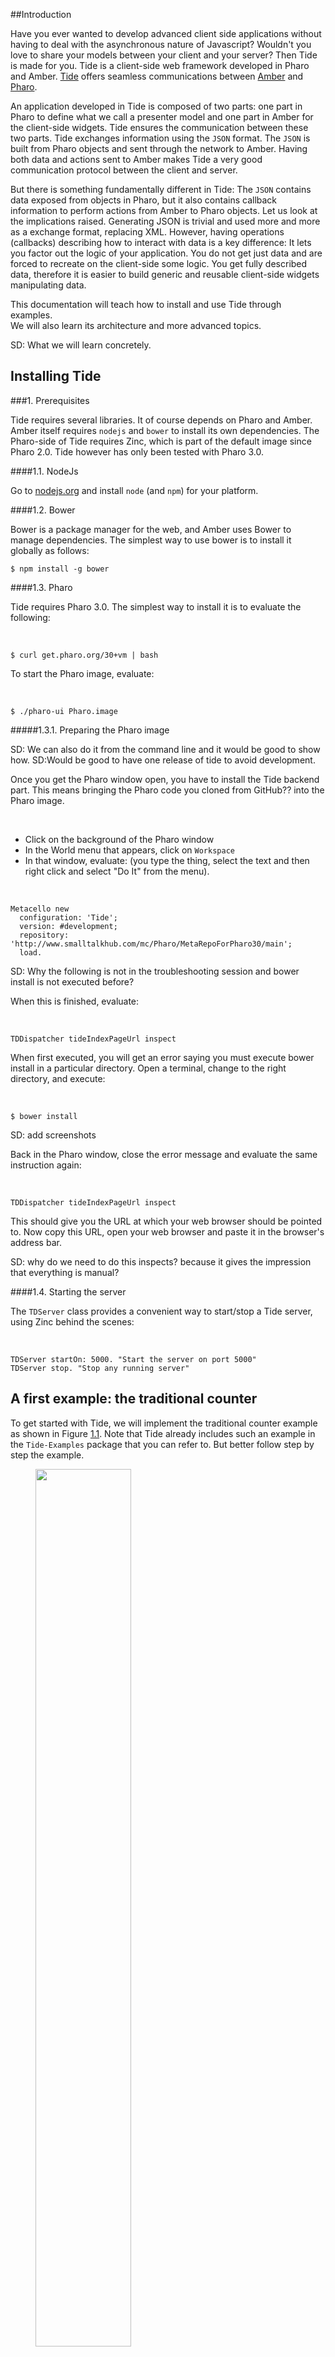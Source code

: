 

##Introduction

Have you ever wanted to develop advanced client side applications without having to deal with the asynchronous 
nature of Javascript? Wouldn't you love to share your models between your client and your server? Then Tide
is made for you\. Tide is a client\-side web framework developed in Pharo and Amber\. [Tide](https://github.com/tide-framework/tide) offers seamless communications between [Amber](http://amber-lang.net) and  [Pharo](http://pharo-project.org)\.


An application developed in Tide is composed of two parts: one part in Pharo to define what we call a presenter model and one part in Amber for the client\-side widgets\. Tide ensures the communication between these two parts\. Tide exchanges information using the `JSON` format\. The `JSON` is built from  Pharo objects and sent through the network to Amber\. Having both data and actions sent to Amber makes Tide a very good communication protocol between the client and server\.

But there is something fundamentally different in Tide: The `JSON` contains data exposed from objects in Pharo, but it also contains callback information to perform actions from Amber to Pharo objects\. Let us look at the implications raised\. Generating JSON is trivial and used more and more as a exchange format, replacing XML\. However, having operations \(callbacks\) describing how to interact with data is a key difference: It lets you factor out the logic of your application\. You do not get just data and are forced to 
recreate on the client\-side some logic\. You get fully described data, therefore it is easier to build generic and reusable client\-side widgets manipulating data\. 

This documentation will teach how to install and use Tide through examples\.  
We will also learn its architecture and more advanced topics\.

SD: What we will learn concretely\.




## Installing Tide



###1\.  Prerequisites

Tide requires several libraries\. It of course depends on Pharo and Amber\. Amber
itself requires `nodejs` and `bower` to install its own dependencies\. The 
Pharo\-side of Tide requires Zinc, which is part of the default image since 
Pharo 2\.0\. Tide however has only been tested with Pharo 3\.0\.



####1\.1\.  NodeJs

Go to [nodejs\.org](http://nodejs.org) and install `node` \(and `npm`\) for your
platform\.



####1\.2\.  Bower

Bower is a package manager for the web, and Amber uses Bower to manage 
dependencies\. The simplest way to use bower is to install it globally as 
follows:




    $ npm install -g bower





####1\.3\.  Pharo

Tide requires Pharo 3\.0\. The simplest way to install it is to evaluate the 
following:

&nbsp;


    $ curl get.pharo.org/30+vm | bash



To start the Pharo image, evaluate:

&nbsp;


    $ ./pharo-ui Pharo.image





#####1\.3\.1\.  Preparing the Pharo image

SD: We can also do it from the command line and it would be good to show how\. 
SD:Would be good to have one release of tide 
to avoid development\. 

Once you get the Pharo window open, you have to install the Tide backend part\. 
This means bringing the Pharo code you cloned from GitHub?? into the Pharo image\.

&nbsp;

-  Click on the background of the Pharo window
-  In the World menu that appears, click on `Workspace`
-  In that window, evaluate: \(you type the thing, select the text and then right 
  click and select "Do It" from the menu\)\.

&nbsp;


    Metacello new
      configuration: 'Tide';
      version: #development;
      repository: 'http://www.smalltalkhub.com/mc/Pharo/MetaRepoForPharo30/main';
      load.






SD: Why the following is not in the troubleshooting session and bower install is not executed before?

When this is finished, evaluate:

&nbsp;


    TDDispatcher tideIndexPageUrl inspect



When first executed, you will get an error saying you must execute bower 
install in a particular directory\. Open a terminal, change to the right 
directory, and execute:

&nbsp;


    $ bower install



SD: add screenshots

Back in the Pharo window, close the error message and evaluate the same instruction 
again:

&nbsp;


    TDDispatcher tideIndexPageUrl inspect



This should give you the URL at which your web browser should be pointed to\. 
Now copy this URL, open your web browser and paste it in the browser's address bar\.

SD: why do we need to do this inspects? because it gives the impression that everything is manual?




####1\.4\.  Starting the server

The `TDServer` class provides a convenient way to start/stop a Tide server, using
Zinc behind the scenes:

&nbsp;


    TDServer startOn: 5000. "Start the server on port 5000"
    TDServer stop. "Stop any running server"













## A first example: the traditional counter

To get started with Tide, we will implement the traditional counter example as shown in Figure [1\.1](#tideCounter)\. 
Note that Tide already includes such an example in the `Tide-Examples` package that you can refer to\.
But better follow step by step the example\.


<a name="tideCounter"></a><figure><img src="images/tide-counter.png" width="60%"></img><figcaption>A tide counter</figcaption></figure>

SD: picture should be cut in horizontal

Developing an application in Tide consists in two main elements, the presenter part developed in Pharo subclassing some Tide classes
 and the client side developed in Amber\. 

A counter application should contain two buttons, one to increase and the other one to decrease a count\. It should also display the count value to the user\. While this application might seem extremely simplistic, it already shows some of the 
core principles behind Tide: Presenters and Proxies\.




###2\.  The Pharo presenter part
We start by creating the `MyCounter` class in Pharo by subclassing `TDPResenter`\.

&nbsp;


    TDPresenter subclass: #MyCounter
    	instanceVariableNames: 'count'
    	classVariableNames: ''
    	category: 'MyCounter'



Note that not all "exposed" objects have to be subclasses of `TDPresenter`\. As we will
see later, any object can be exposed to Amber using a `TDModelPresenter` instance
on the domain object\. SD: we should also say that latter we will explain what is a TDPresenter\.

Our class has one instance variable `count` that we initialize to `0`:

&nbsp;


    MyCounter >> initialize
        super initialize.
        count := 0



To display the count value to the user, we will need to expose `count` using an accessor\.
We also add two methods to increase and decrease our counter:

&nbsp;


    MyCounter >> count
        ^ count
    
    MyCounter >> increase
        count := count + 1
    
    MyCounter >> decrease
        count := count - 1



The final step we need to add the our counter is pragmas\. Pragmas are 
method metadata\. Tide uses pragmas to expose data \(called state in Tide\) 
and callbacks \(called actions\) to Amber\. Here's our final version of the 
counter class:

&nbsp;


    MyCounter >> count
        <state>
        ^ count
    
    MyCounter >> increase
        <action>
        count := count + 1
    
    MyCounter >> increase
        <action>
        count := count - 1





###3\.  Registering applications with handlers
We now have to create an entry point with our counter presenter in the Tide server\.
To register the entry point, evaluate:

&nbsp;


    MyCounter registerAt: 'my-counter'.




If we perform a request at `http://localhost:5000/my-counter`, we get the following 
`JSON` data back:

&nbsp;


    {
      "__id__":"bwv8m74bhgzmv0dgvzptuy4py",
      "actions":{
        "increase":"/my-counter?_callback=359446426",
        "decrease":"/my-counter?_callback=523483752"
      },
      "state":{
        "count":0
      }
    }



SD: how can I for example get an inspector on the MyCounter instance to increase it\. So that the developer sees it live\.





###4\.  Stepping back

We can learn a couple of points from the preceding example:

&nbsp;

-  Presenter classes are registered as handlers, not instances\. Tide will create "per session" instances of the registered class meaning that presenters are not shared between user sessions\.
-  The entry point will have a `handler` associated with a fixed entry point  url `'/my-counter'`\. When someone will query that registered url, the presenter will generate `JSON` data corresponding to its state and actions, and the handler to send it back in a response to the request\.
-  Sending JSON is common and trivial using a Pharo package such as NeoJSON\. What is much more interesting with Tide is the fact that exchanged data is described with the operations that can be applied to it\. It provides an object\-oriented view on the data\. You get serialized active objects and not plain dead data\.




###5\.  The Amber part of the application

The next step in our example is to create the Amber\-side of this counter application\.

SD: say that Amber will do it for us: 
We will use Amber to render an HTML view of our counter, and perform actions using proxies
back to the counter defined in Pharo\.



####5\.1\.  The client\-side API

On the client\-side, root presenters exposed as handler can be accessed by creating proxies:
SD: It is not clear that we have presenters on Pharo and Amber\. We should explain that before section presenters\.

&nbsp;


    myProxy := TDClientProxy on: '/my-counter'.



Interacting with proxies is performed via messages\. However we have two kinds of messages\. Messages sent to proxies will be resolved using their **state** and **actions** as defined on the server\-side\. SD: what is an actionplus? we did not introduce the terms like that\.

&nbsp;

-  Calls to state methods are resolved locally and synchronously, because the state is passed over to Amber as we previously say in the JSON data\.

&nbsp;

-  Calls to action methods perform requests that will result in performing the corresponding
method on the Pharo object asynchronously\. Once the action is performed, the proxy will
be automatically updated with possible new state and actions\.





####5\.2\.  Handling asynchronous calls

Since action calls are not synchronous, Tide proxies have a special method `then:` used
to perform actions only when and if the action is resolved and the proxy updated\.


Sending a message that activates a state method is synchronous as shown in the following snippet\.
&nbsp;


    "synchronous state call"
    myProxy count. "=> 0"



Now sending a message that activates a callback is asynchronous and as such we should use the `then:` message when we want to access the state as shown below: 
&nbsp;


    "async action call"
    myProxy increase; then: [
        myProxy count "=> 1" ]



SD: the developer in Pharo could use a convention to make this explicit\. Is it wise to have countState?



####5\.3\.  The widget class

In Amber's IDE, create a new class `MyCounterWidget`\. 

&nbsp;


    Widget subclass: #MyCounterWidget
    	instanceVariableNames: 'counter header'
    	package: 'Tide-Amber-Examples'



The widget class has two instance variables: `counter`, which holds a proxy over the 
Pharo counter object, and `header` which  holds a reference on the header tag brush to
update the UI\.

To initialize our counter widget, we connect it to the Pharo counter presenter as follows:

&nbsp;


    MyCounterWidget >> initialize
        super initialize.
        counter := TDClientProxy on: '/my-counter'



Note that `'/my-counter'` is the path to the server\-side handler for our counter presenter\.

We can now create the rendering methods as follows

&nbsp;


    MyCounterWidget >> render
        counter connect then: [
            self appendToJQuery: 'body' asJQuery ]
    
    MyCounterWidget >> renderOn: html
    	header := html h1 with: counter count asString.
    	html button 
    		with: '++';
    		onClick: [ self increase ].
    	html button 
    		with: '--';
    		onClick: [ self decrease ]
    
    MyCounterWidget >> update
    	header contents: [ :html |
    		html with: counter count asString ]



The `render` method waits for the counter to be connected, then appends the widget to the
`body` element of the page \(using the `renderOn:` method\)\.

SD: why the previous part is not in the framework\. Why any user will have to define it?
SD: where is the link between appendTOJQuery and renderOn:?

  `renderOn:` is a typical widget rendering method using the builtin Amber `HTMLCanvas`\.
The `count` message send to the `counter` proxy will be resolved as a state accessor as
defined on the server\-side\.

Finally instead of updating the entire HTML contents of the counter, `update` will only 
update the relevant part, the header\.

We still miss two methods to actually increase and decrease our counter:

&nbsp;


    MyCounterWidget >> increase
    	self counter increase.
    	self counter then: [ self update ]
    
    MyCounterWidget >> decrease
    	self counter decrease.
    	self counter then: [ self update ]



SD: we also miss counter\. is it a method that we should define?


Here's a screenshot of the final counter application:

<a name=""></a>![](images/tide-counter.png "file://images/tide-counter.png")







## Actions

We have seen in a nutshell in the previous sections how Tide actions work\. They allow callbacks
to be performed from Amber to Pharo objects\.

What we haven't discussed yet is how action callbacks in Tide can pass arguments to Pharo objects\.



###6\.  Action arguments



####6\.1\.  Literals

Literal objects can be send as arguments to Tide actions\. They will be converted to JSON and back in
Pharo\. Any literal that can be serialized to JSON can be send as an argument:

&nbsp;

-  Numbers
-  Booleans
-  Strings
-  Dictionaries
-  Arrays \(and OrderedCollections\)

As an example, we can improve the counter to be able to increase it by any number instead of one:

&nbsp;


    MyCounter >> increaseBy: anInteger
        <action>
        count := count + anInteger



On the Amber side, we can change the `increase` method to increase the counter by 8:

&nbsp;


    MyCounterWidget >> increase
        self counter increaseBy: 8; then: [
            self update ]





####6\.2\.  References

While sending literals from Amber to Pharo is definitely useful and convenient, it is barely enough for more
complicated scenarios, where more complex objects have to be sent as arguments\.

To manage this use case, Tide allows references to presenters to be used as action arguments too\. 
This means that any presenter proxy in Amber can be used as an argument to an action argument, and 
that identity will be preserved on the Pharo side when the action message will be sent\.



###7\.  Chaining actions

Tide actions can be easily chained without breaking the sequential flow of the application code, 
using promises\. This is an important property of action callbacks, because all requests done in 
the client must be asynchronous, quickly leading to "spaghetti callbacks" code\.

SD: here we should have a JS example of async and show how we can express it in tide\. 




####7\.1\.  Back to the counter example

The following code snippet shows how `increase` calls to our counter are chained\.
SD: using `then:`

&nbsp;


    myCounter := TDClientProxy on: '/my-counter'.
    
    myCounter increase; increase.
    myCounter then: [ myCounter count ]. "=> 2"
    
    10 timesRepeat: [ myCounter decrease ].
    myCounter then: [ myCounter count ]. "=> -8"





## Presenters

Tide makes it easy to create presenters on domain objects\.



###8\.  Root presenters

In any Tide application, some presenters must be always accessible at a fixed url\. They are called 
in Tide terminology root presenters\. Root presenters are the entry points of Tide application\.

We already saw one root presenter, the `MyCounter` class\.

To register a presenter class, use `TDPresenter>>registerAt:`\. Tide will register the presenter 
class with the corresponding path and create instances per session\.

Note that only one instance of registered root presenter class will be created per session\. This 
ensures that all actions will be performed on the same object\.




###9\.  Answering new presenters from action callbacks

One important aspect of Tide presenters is the ability to answer new presenters from action methods\.
From one root presenters several other presenters are accessed by reachability, allowing you to define
the flow of your application from one root presenter\.

Any object answered from an action method that is not a presenter is converted using `#asPresenter`\. 



####9\.1\.  A note about security

&nbsp;<p class="todo">explain how actions answering new presenters are important for security</p>


####9\.2\.  Example: a login presenter

To illustrate the flow and security implied by actions and presenter, we will write a small login 
application\.

Let's start with the login presenter class itself\. In order to minimize unnecessary complexity, the 
`TDLoginPresenter` class will hold a class variable `Users` containing all users

&nbsp;


    TDPresenter subclass: #MyLoginPresenter
    	instanceVariableNames: 'currentUser'
    	classVariableNames: 'Users'
    	category: 'Examples'



&nbsp;


    MyLoginPresenter class >> initialize
        Users := OrederedCollection new
    
    MyLoginPresenter class >> addUser: anUser
        ^ Users add: anUser



To login an user, we validate an username and password against the `Users` collection, and expose 
the `loginUsername:password:` method as a Tide action:

&nbsp;


    MyLoginPresenter >> loginUsername: username password: password
        <action>
        ^ currentUser := Users 
            detect: [ :each | 
                each username = username and: [ each password = password ] ]
            ifNone: [ nil ]



Note that the `#login` method answers the `currentUser` if any\. The user object will be converted
into a presenter \(instance of `TDModelPresenter`\) automatically and sent back to Amber as the 
response of the action call\.

We now only miss an user class to fill the login presenter:

&nbsp;


    Object subclass: #MyUser
    	instanceVariableNames: 'username password'
    	classVariableNames: '
    	category: 'Examples'
    
    MyUser >> username
        <state>
        ^ username
    
    MyUser >> password
        <state>
        ^ password
    
    MyUser >> username: aString
        <action>
        username := aString
    
    MyUser >> password: aString
        <action>
        password := aString



Now we can register our login presenter class and add an user:

&nbsp;


    MyLoginPresenter registerAt: 'my-login'.
    MyLoginPresenter addUser: (MyUser new
        username: 'John';
        password: 'pass';
        yourself)



To try out the login presenter, we can create a login proxy in an Amber workspace and inspect it\.

&nbsp;


    (TDClientProxy on: '/my-login') connect; inspect



Once connected, we can try to login:

&nbsp;


    self 
        loginUsername: 'John' password: 'pass';
        then: [ :user | user inspect ]



Since the login credentials are valid, Tide will create and answer a presenter on our `MyUser`
instance, with all four methods defined as state and action\.

In the user proxy inspector, we can now query and change the password, which would not have been 
possible since the `MyUser` presenter would not have been answered from the `MyLoginPresenter`
instance, thus making the user out of our reach\.

&nbsp;


    self password "=> 'pass'".
    self password: 'another_password'





###10\.  Builtin presenter classes

Tide contains convenient presenter classes builtin\. Builtin presenter classes can be divided into 
two categories:

&nbsp;

-  builtin base presenters \(literal and collection presenters\)
-  model presenters



####10\.1\.  Builtin presenters

Tide provides the following default presenter classes:

&nbsp;

-  `TDCollectionPresenter`, used by default by all collections but `Dictionary`
-  `TDDictionaryPresenter`, the default presenter for dictionaries
-  `TDLiteralPresenter`, the default presenter for booleans, numbers and strings



###11\.  Custom presenters



###12\.  Presenters and security





## Managing sessions



###13\.  Handling session expiration

&nbsp;<p class="todo">talk about the hook when sessions expire</p>


###14\.  TDSessionManager



###15\.  Using custom session classes



## Handlers

&nbsp;<p class="todo">should it be there already? It seems too early to talk about that, but I need to introduce the concept in order to talk about the file upload handler\.</p>



## Managing file uploads

Managing file uploads in the context of a flat\-client application can be cumbersome\. 
The reason is that file uploads with the HTTP protocols were not made for asynchronous 
uploads\. Tide tries to solve this problem by abstracting away the implementation details 
of an AJAX\-friendly file upload with the `TDFileHandler` class\.



###16\.  Creating file upload entry points



## Handling exceptions

&nbsp;<p class="todo">talk about handling exceptions happening in the Pharo\-side from Amber\.</p>


###17\.  TDPresenterExceptionHandler




## A more advanced example: 

We should use the example of the book of Olivier: a comix collection\. 




